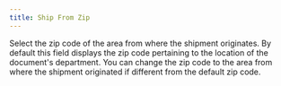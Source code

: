 ```yaml
---
title: Ship From Zip
---
```



Select the zip code of the area from where the shipment originates. By default this field displays the zip code pertaining to the location of the document's department. You can change the zip code to the area from where the shipment originated if different from the default zip code.
